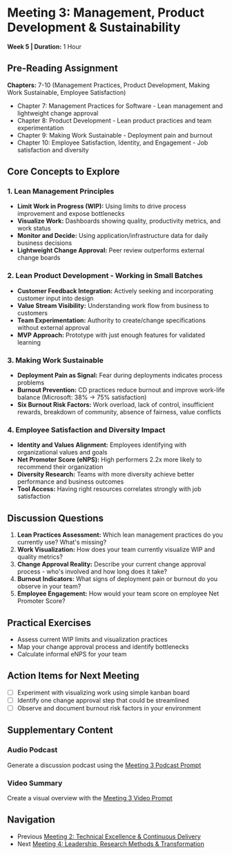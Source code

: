 # Meeting 3: Management, Product Development & Sustainability

**Week 5 | Duration:** 1 Hour

## Pre-Reading Assignment

**Chapters:** 7-10 (Management Practices, Product Development, Making Work Sustainable, Employee Satisfaction)

- Chapter 7: Management Practices for Software - Lean management and lightweight change approval
- Chapter 8: Product Development - Lean product practices and team experimentation
- Chapter 9: Making Work Sustainable - Deployment pain and burnout
- Chapter 10: Employee Satisfaction, Identity, and Engagement - Job satisfaction and diversity

## Core Concepts to Explore

### 1. Lean Management Principles

- **Limit Work in Progress (WIP):** Using limits to drive process improvement and expose bottlenecks
- **Visualize Work:** Dashboards showing quality, productivity metrics, and work status
- **Monitor and Decide:** Using application/infrastructure data for daily business decisions
- **Lightweight Change Approval:** Peer review outperforms external change boards

### 2. Lean Product Development - Working in Small Batches

- **Customer Feedback Integration:** Actively seeking and incorporating customer input into design
- **Value Stream Visibility:** Understanding work flow from business to customers
- **Team Experimentation:** Authority to create/change specifications without external approval
- **MVP Approach:** Prototype with just enough features for validated learning

### 3. Making Work Sustainable

- **Deployment Pain as Signal:** Fear during deployments indicates process problems
- **Burnout Prevention:** CD practices reduce burnout and improve work-life balance (Microsoft: 38% → 75% satisfaction)
- **Six Burnout Risk Factors:** Work overload, lack of control, insufficient rewards, breakdown of community, absence of fairness, value conflicts

### 4. Employee Satisfaction and Diversity Impact

- **Identity and Values Alignment:** Employees identifying with organizational values and goals
- **Net Promoter Score (eNPS):** High performers 2.2x more likely to recommend their organization
- **Diversity Research:** Teams with more diversity achieve better performance and business outcomes
- **Tool Access:** Having right resources correlates strongly with job satisfaction

## Discussion Questions

1. **Lean Practices Assessment:** Which lean management practices do you currently use? What's missing?
2. **Work Visualization:** How does your team currently visualize WIP and quality metrics?
3. **Change Approval Reality:** Describe your current change approval process - who's involved and how long does it take?
4. **Burnout Indicators:** What signs of deployment pain or burnout do you observe in your team?
5. **Employee Engagement:** How would your team score on employee Net Promoter Score?

## Practical Exercises

- Assess current WIP limits and visualization practices
- Map your change approval process and identify bottlenecks
- Calculate informal eNPS for your team

## Action Items for Next Meeting

- [ ] Experiment with visualizing work using simple kanban board
- [ ] Identify one change approval step that could be streamlined
- [ ] Observe and document burnout risk factors in your environment

## Supplementary Content

### Audio Podcast

Generate a discussion podcast using the [Meeting 3 Podcast Prompt](../notebooklm-prompts/meeting-3-podcast-prompt.md)

### Video Summary

Create a visual overview with the [Meeting 3 Video Prompt](video-prompt.md)

## Navigation

- Previous [Meeting 2: Technical Excellence & Continuous Delivery](../meeting-2/meeting-guide.md)
- Next [Meeting 4: Leadership, Research Methods & Transformation](../meeting-4/meeting-guide.md)
